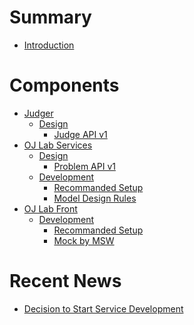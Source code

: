 # Summary

- [Introduction](./introduction.md)

# Components

- [Judger]()
  - [Design]()
    - [Judge API v1](./judger/design/judge-api-v1.md)
- [OJ Lab Services]()
  - [Design]()
    - [Problem API v1](./oj-lab-services/design/problem-api-v1.md)
  - [Development]()
    - [Recommanded Setup](./oj-lab-services/development/recommanded-setup.md)
    - [Model Design Rules](./oj-lab-services/development/model-design-rules.md)
- [OJ Lab Front]()
  - [Development]()
    - [Recommanded Setup](./oj-lab-front/development/recommanded-setup.md)
    - [Mock by MSW](./oj-lab-front/development/mock-by-msw.md)

# Recent News

- [Decision to Start Service Development](./recent-news/decision-to-start-service-development.md)
